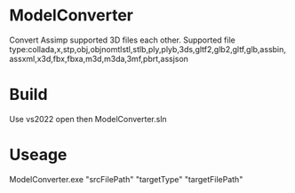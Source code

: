 # ModelConverter
Convert Assimp supported 3D files each other.
Supported file type:collada,x,stp,obj,objnomtlstl,stlb,ply,plyb,3ds,gltf2,glb2,gltf,glb,assbin,assxml,x3d,fbx,fbxa,m3d,m3da,3mf,pbrt,assjson
# Build
Use vs2022 open then ModelConverter.sln
# Useage
ModelConverter.exe "srcFilePath" "targetType" "targetFilePath" 
